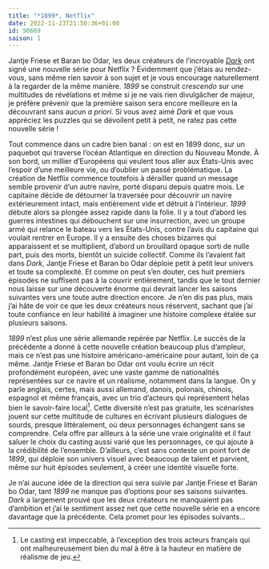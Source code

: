 ```yaml
---
title: "*1899*, Netflix"
date: 2022-11-23T21:50:36+01:00
id: 90669
saison: 1
---
```


Jantje Friese et Baran bo Odar, les deux créateurs de l’incroyable [*Dark*](https://voiretmanger.fr/dark-odar-friese-netflix/) ont signé une nouvelle série pour Netflix ? Évidemment que j’étais au rendez-vous, sans même rien savoir à son sujet et je vous encourage naturellement à la regarder de la même manière. *1899* se construit *crescendo* sur une multitudes de révélations et même si je ne vais rien divulgâcher de majeur, je préfère prévenir que la première saison sera encore meilleure en la découvrant sans aucun *a priori*. Si vous avez aimé *Dark* et que vous appréciez les puzzles qui se dévoilent petit à petit, ne ratez pas cette nouvelle série !

Tout commence dans un cadre bien banal : on est en 1899 donc, sur un paquebot qui traverse l’océan Atlantique en direction du Nouveau Monde. À son bord, un millier d’Européens qui veulent tous aller aux États-Unis avec l’espoir d’une meilleure vie, ou d’oublier un passé problématique. La création de Netflix commence toutefois à dérailler quand un message semble provenir d’un autre navire, porté disparu depuis quatre mois. Le capitaine décide de détourner la traversée pour découvrir un navire extérieurement intact, mais entièrement vide et détruit à l’intérieur. *1899* débute alors sa plongée assez rapide dans la folie. Il y a tout d’abord les guerres intestines qui débouchent sur une insurrection, avec un groupe armé qui relance le bateau vers les États-Unis, contre l’avis du capitaine qui voulait rentrer en Europe. Il y a ensuite des choses bizarres qui apparaissent et se multiplient, d’abord un brouillard opaque sorti de nulle part, puis des morts, bientôt un suicide collectif. Comme ils l’avaient fait dans *Dark*, Jantje Friese et Baran bo Odar déploie petit à petit leur univers et toute sa complexité. Et comme on peut s’en douter, ces huit premiers épisodes ne suffisent pas à la couvrir entièrement, tandis que le tout dernier nous laisse sur une découverte énorme qui devrait lancer les saisons suivantes vers une toute autre direction encore. Je n’en dis pas plus, mais j’ai hâte de voir ce que les deux créateurs nous réservent, sachant que j’ai toute confiance en leur habilité à imaginer une histoire complexe étalée sur plusieurs saisons.

*1899* n’est plus une série allemande repérée par Netflix. Le succès de la précédente a donné à cette nouvelle création beaucoup plus d’ampleur, mais ce n’est pas une histoire américano-américaine pour autant, loin de ça même. Jantje Friese et Baran bo Odar ont voulu écrire un récit profondément européen, avec une vaste gamme de nationalités représentées sur ce navire et un réalisme, notamment dans la langue. On y parle anglais, certes, mais aussi allemand, danois, polonais, chinois, espagnol et même français, avec un trio d’acteurs qui représentent hélas bien le savoir-faire local[^1]. Cette diversité n’est pas gratuite, les scénaristes jouent sur cette multitude de cultures en écrivant plusieurs dialogues de sourds, presque littéralement, où deux personnages échangent sans se comprendre. Cela offre par ailleurs à la série une vraie originalité et il faut saluer le choix du casting aussi varié que les personnages, ce qui ajoute à la crédibilité de l’ensemble. D’ailleurs, c’est sans conteste un point fort de *1899*, qui déploie son univers visuel avec beaucoup de talent et parvient, même sur huit épisodes seulement, à créer une identité visuelle forte. 

Je n’ai aucune idée de la direction qui sera suivie par Jantje Friese et Baran bo Odar, tant *1899* ne manque pas d’options pour ses saisons suivantes. *Dark* a largement prouvé que les deux créateurs ne manquaient pas d’ambition et j’ai le sentiment assez net que cette nouvelle série en a encore davantage que la précédente. Cela promet pour les épisodes suivants… 

[^1]: Le casting est impeccable, à l’exception des trois acteurs français qui ont malheureusement bien du mal à être à la hauteur en matière de réalisme de jeu.